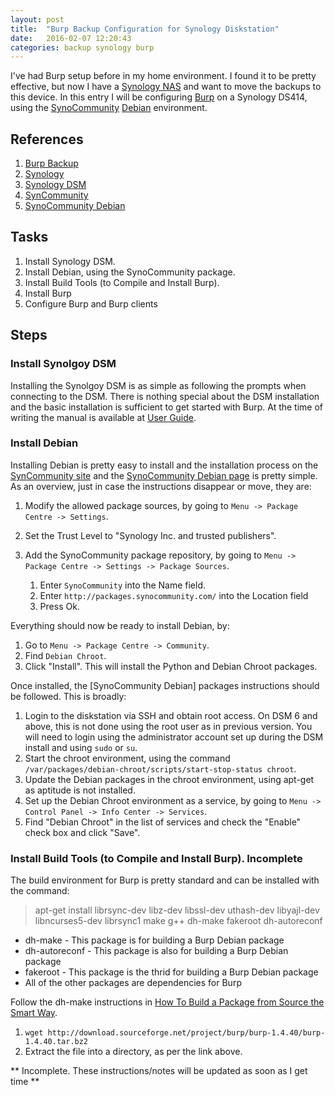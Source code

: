 ```yaml
---
layout: post
title:  "Burp Backup Configuration for Synology Diskstation"
date:   2016-02-07 12:20:43
categories: backup synology burp
---
```


I've had Burp setup before in my home environment.  I found it to be pretty effective, but now I have a [Synology NAS][syno] and want to move the backups to this device.  In this entry I will be configuring [Burp][burp] on a Synology DS414, using the [SynoCommunity][comm] [Debian][synodeb] environment.

## References 
[burp]: https://burp.grke.org/ "Burp Backup"
[syno]: http://www.synology.com/ "Synology NAS"
[comm]: https://synocommunity.com/ "SynoCommunity"
[dsm]: htts://www.synology.com/en-us/dsm/ "Synology DiskStation Manager"
[synodeb]: https://github.com/SynoCommunity/spksrc/wiki/Debian-Chroot "SynCommunity Debian"

1. [Burp Backup][burp]
1. [Synology][syno]
1. [Synology DSM][dsm]
1. [SynCommunity][comm]
1. [SynoCommunity Debian][synodeb]

## Tasks

1. Install Synology DSM.
1. Install Debian, using the SynoCommunity package.
1. Install Build Tools (to Compile and Install Burp).
1. Install Burp
1. Configure Burp and Burp clients

## Steps

### Install Synolgoy DSM

Installing the Synolgoy DSM is as simple as following the prompts when connecting to the DSM. There is nothing special about the DSM installation and the basic installation is sufficient to get started with Burp.  At the time of writing the manual is available at [User Guide](https://global.download.synology.com/download/Document/UserGuide/DSM/).

### Install Debian

Installing Debian is pretty easy to install and the installation process on the [SynCommunity site][syno] and the [SynoCommunity Debian page][synodeb] is pretty simple.  As an overview, just in case the instructions disappear or move, they are:

1. Modify the allowed package sources, by going to ``Menu -> Package Centre -> Settings``.
1. Set the Trust Level to "Synology Inc. and trusted publishers".
1. Add the SynoCommunity package repository, by going to ``Menu -> Package Centre -> Settings -> Package Sources``.

    1. Enter ``SynoCommunity`` into the Name field.
    1. Enter ``http://packages.synocommunity.com/`` into the Location field
    1. Press Ok.

Everything should now be ready to install Debian, by:

1. Go to ``Menu -> Package Centre -> Community``.
1. Find ``Debian Chroot``.
1. Click "Install".  This will install the Python and Debian Chroot packages.

Once installed, the [SynoCommunity Debian] packages instructions should be followed.  This is broadly:

1. Login to the diskstation via SSH and obtain root access.  On DSM 6 and above, this is not done using the root user as in previous version.  You will need to login using the administrator account set up during the DSM install and using ``sudo`` or ``su``.
1. Start the chroot environment, using the command ``/var/packages/debian-chroot/scripts/start-stop-status chroot``.
1. Update the Debian packages in the chroot environment, using apt-get as aptitude is not installed.
1. Set up the Debian Chroot environment as a service, by going to ``Menu -> Control Panel -> Info Center -> Services``.
1. Find "Debian Chroot" in the list of services and check the "Enable" check box and click "Save".

### Install Build Tools (to Compile and Install Burp). **Incomplete**

The build environment for Burp is pretty standard and can be installed with the command:

> apt-get install librsync-dev libz-dev libssl-dev uthash-dev libyajl-dev libncurses5-dev librsync1
make g++ dh-make fakeroot dh-autoreconf

- dh-make - This package is for building a Burp Debian package
- dh-autoreconf - This package is also for building a Burp Debian package
- fakeroot - This package is the thrid for building a Burp Debian package
- All of the other packages are dependencies for Burp

Follow the dh-make instructions in [How To Build a Package from Source the Smart Way](http://forums.debian.net/viewtopic.php?t=38976).

1. ``wget http://download.sourceforge.net/project/burp/burp-1.4.40/burp-1.4.40.tar.bz2``
1. Extract the file into a directory, as per the link above.

** Incomplete.  These instructions/notes will be updated as soon as I get time **
